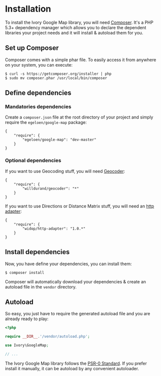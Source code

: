 # Installation

To install the Ivory Google Map library, you will need [Composer](http://getcomposer.org). It's a PHP 5.3+ dependency
manager which allows you to declare the dependent libraries your project needs and it will install & autoload them for
you.

## Set up Composer

Composer comes with a simple phar file. To easily access it from anywhere on your system, you can execute:

```
$ curl -s https://getcomposer.org/installer | php
$ sudo mv composer.phar /usr/local/bin/composer
```

## Define dependencies

### Mandatories dependencies

Create a ``composer.json`` file at the root directory of your project and simply require the
``egeloen/google-map`` package:

```
{
    "require": {
        "egeloen/google-map": "dev-master"
    }
}
```

### Optional dependencies

If you want to use Geocoding stuff, you will need [Geocoder](http://github.com/willdurand/Geocoder):

```
{
    "require": {
        "willdurand/geocoder": "*"
    }
}
```

If you want to use Directions or Distance Matrix stuff, you will need an
[http adapter](http://github.com/widop/http-adapter):

```
{
    "require": {
        "widop/http-adapter": "1.0.*"
    }
}
```

## Install dependencies

Now, you have define your dependencies, you can install them:

```
$ composer install
```

Composer will automatically download your dependencies & create an autoload file in the ``vendor`` directory.

## Autoload

So easy, you just have to require the generated autoload file and you are already ready to play:

``` php
<?php

require __DIR__.'/vendor/autoload.php';

use Ivory\GoogleMap;

// ...
```

The Ivory Google Map library follows the [PSR-0 Standard](https://github.com/php-fig/fig-standards/blob/master/accepted/PSR-0.md).
If you prefer install it manually, it can be autoload by any convenient autoloader.
